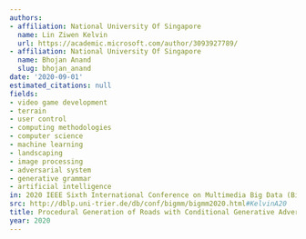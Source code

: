 ```yaml
---
authors:
- affiliation: National University Of Singapore
  name: Lin Ziwen Kelvin
  url: https://academic.microsoft.com/author/3093927789/
- affiliation: National University Of Singapore
  name: Bhojan Anand
  slug: bhojan_anand
date: '2020-09-01'
estimated_citations: null
fields:
- video game development
- terrain
- user control
- computing methodologies
- computer science
- machine learning
- landscaping
- image processing
- adversarial system
- generative grammar
- artificial intelligence
in: 2020 IEEE Sixth International Conference on Multimedia Big Data (BigMM)
src: http://dblp.uni-trier.de/db/conf/bigmm/bigmm2020.html#KelvinA20
title: Procedural Generation of Roads with Conditional Generative Adversarial Networks
year: 2020
---
```

